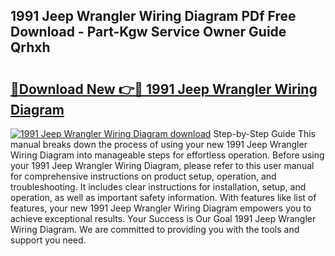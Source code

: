 ## 1991 Jeep Wrangler Wiring Diagram PDf Free Download - Part-Kgw Service Owner Guide Qrhxh

# <h2><a href="http://dfjl27.blite.top/?on=1991+Jeep+Wrangler+Wiring+Diagram">🔗Download New 👉🔴 1991 Jeep Wrangler Wiring Diagram</a></h2>

[![1991 Jeep Wrangler Wiring Diagram download](https://i.imgur.com/lujVjoI.png)](http://dfjl27.blite.top/?on=1991+Jeep+Wrangler+Wiring+Diagram)
Step-by-Step Guide This manual breaks down the process of using your new 1991 Jeep Wrangler Wiring Diagram into manageable steps for effortless operation. Before using your 1991 Jeep Wrangler Wiring Diagram, please refer to this user manual for comprehensive instructions on product setup, operation, and troubleshooting. It includes clear instructions for installation, setup, and operation, as well as important safety information. With features like list of features, your new 1991 Jeep Wrangler Wiring Diagram empowers you to achieve exceptional results. Your Success is Our Goal 1991 Jeep Wrangler Wiring Diagram. We are committed to providing you with the tools and support you need.
